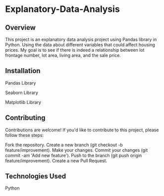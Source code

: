 # Explanatory-Data-Analysis

## Overview

This project is an explanatory data analysis project using Pandas library in Python. Using the data about different variables
that could affect housing prices. My goal is to see if there is indeed a relationship between lot frontage number, lot area,
living area, and the sale price. 

## Installation
Pandas Library

Seaborn Library

Matplotlib Library 

## Contributing

Contributions are welcome! If you'd like to contribute to this project, please follow these steps:

Fork the repository.
Create a new branch (git checkout -b feature/improvement).
Make your changes.
Commit your changes (git commit -am 'Add new feature').
Push to the branch (git push origin feature/improvement).
Create a new Pull Request.


## Technologies Used
Python

